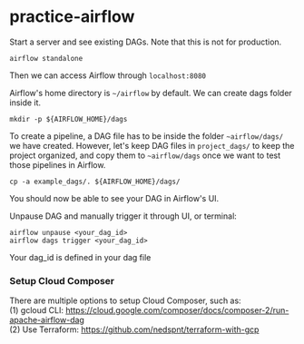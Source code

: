 # practice-airflow

Start a server and see existing DAGs. Note that this is not for production.
```
airflow standalone
```
Then we can access Airflow through `localhost:8080`


Airflow's home directory is `~/airflow` by default. We can create dags folder inside it.
```
mkdir -p ${AIRFLOW_HOME}/dags
```

To create a pipeline, a DAG file has to be inside the folder `~airflow/dags/` we have created. However, let's keep DAG files in `project_dags/` to keep the project organized, and copy them to `~airflow/dags` once we want to test those pipelines in Airflow.
```
cp -a example_dags/. ${AIRFLOW_HOME}/dags/
```

You should now be able to see your DAG in Airflow's UI.

Unpause DAG and manually trigger it through UI, or terminal:
```
airflow unpause <your_dag_id>
airflow dags trigger <your_dag_id>
```
Your dag_id is defined in your dag file

### Setup Cloud Composer
There are multiple options to setup Cloud Composer, such as: <br>
(1) gcloud CLI: https://cloud.google.com/composer/docs/composer-2/run-apache-airflow-dag <br>
(2) Use Terraform: https://github.com/nedspnt/terraform-with-gcp

